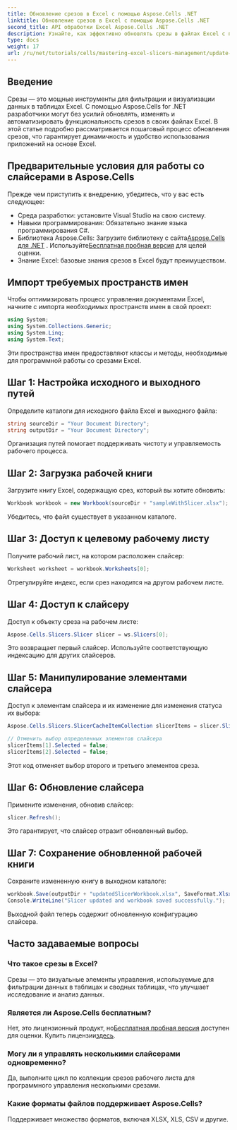 ```yaml
---
title: Обновление срезов в Excel с помощью Aspose.Cells .NET
linktitle: Обновление срезов в Excel с помощью Aspose.Cells .NET
second_title: API обработки Excel Aspose.Cells .NET
description: Узнайте, как эффективно обновлять срезы в файлах Excel с помощью Aspose.Cells для .NET. Это полное руководство проведет вас через каждый шаг.
type: docs
weight: 17
url: /ru/net/tutorials/cells/mastering-excel-slicers-management/update-slicers-in-excel/
---
```

## Введение

Срезы — это мощные инструменты для фильтрации и визуализации данных в таблицах Excel. С помощью Aspose.Cells for .NET разработчики могут без усилий обновлять, изменять и автоматизировать функциональность срезов в своих файлах Excel. В этой статье подробно рассматривается пошаговый процесс обновления срезов, что гарантирует динамичность и удобство использования приложений на основе Excel.

## Предварительные условия для работы со слайсерами в Aspose.Cells

Прежде чем приступить к внедрению, убедитесь, что у вас есть следующее:

- Среда разработки: установите Visual Studio на свою систему.
- Навыки программирования: Обязательно знание языка программирования C#.
- Библиотека Aspose.Cells: Загрузите библиотеку с сайта[Aspose.Cells для .NET](https://releases.aspose.com/cells/net/) . Используйте[Бесплатная пробная версия](https://releases.aspose.com/) для целей оценки.
- Знание Excel: базовые знания срезов в Excel будут преимуществом.

## Импорт требуемых пространств имен

Чтобы оптимизировать процесс управления документами Excel, начните с импорта необходимых пространств имен в свой проект:

```csharp
using System;
using System.Collections.Generic;
using System.Linq;
using System.Text;
```

Эти пространства имен предоставляют классы и методы, необходимые для программной работы со срезами Excel.

## Шаг 1: Настройка исходного и выходного путей

Определите каталоги для исходного файла Excel и выходного файла:

```csharp
string sourceDir = "Your Document Directory";
string outputDir = "Your Document Directory";
```

Организация путей помогает поддерживать чистоту и управляемость рабочего процесса.

## Шаг 2: Загрузка рабочей книги

Загрузите книгу Excel, содержащую срез, который вы хотите обновить:

```csharp
Workbook workbook = new Workbook(sourceDir + "sampleWithSlicer.xlsx");
```

Убедитесь, что файл существует в указанном каталоге.

## Шаг 3: Доступ к целевому рабочему листу

Получите рабочий лист, на котором расположен слайсер:

```csharp
Worksheet worksheet = workbook.Worksheets[0];
```

Отрегулируйте индекс, если срез находится на другом рабочем листе.

## Шаг 4: Доступ к слайсеру

Доступ к объекту среза на рабочем листе:

```csharp
Aspose.Cells.Slicers.Slicer slicer = ws.Slicers[0];
```

Это возвращает первый слайсер. Используйте соответствующую индексацию для других слайсеров.

## Шаг 5: Манипулирование элементами слайсера

Доступ к элементам слайсера и их изменение для изменения статуса их выбора:

```csharp
Aspose.Cells.Slicers.SlicerCacheItemCollection slicerItems = slicer.SlicerCache.SlicerCacheItems;

// Отменить выбор определенных элементов слайсера
slicerItems[1].Selected = false;
slicerItems[2].Selected = false;
```

Этот код отменяет выбор второго и третьего элементов среза.

## Шаг 6: Обновление слайсера

Примените изменения, обновив слайсер:

```csharp
slicer.Refresh();
```

Это гарантирует, что слайсер отразит обновленный выбор.

## Шаг 7: Сохранение обновленной рабочей книги

Сохраните измененную книгу в выходном каталоге:

```csharp
workbook.Save(outputDir + "updatedSlicerWorkbook.xlsx", SaveFormat.Xlsx);
Console.WriteLine("Slicer updated and workbook saved successfully.");
```

Выходной файл теперь содержит обновленную конфигурацию слайсера.

## Часто задаваемые вопросы

### Что такое срезы в Excel?

Срезы — это визуальные элементы управления, используемые для фильтрации данных в таблицах и сводных таблицах, что улучшает исследование и анализ данных.

### Является ли Aspose.Cells бесплатным?

 Нет, это лицензионный продукт, но[Бесплатная пробная версия](https://releases.aspose.com/) доступен для оценки. Купить лицензии[здесь](https://purchase.aspose.com/buy).

### Могу ли я управлять несколькими слайсерами одновременно?

Да, выполните цикл по коллекции срезов рабочего листа для программного управления несколькими срезами.

### Какие форматы файлов поддерживает Aspose.Cells?

Поддерживает множество форматов, включая XLSX, XLS, CSV и другие.
